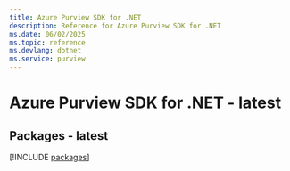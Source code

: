 ```yaml
---
title: Azure Purview SDK for .NET
description: Reference for Azure Purview SDK for .NET
ms.date: 06/02/2025
ms.topic: reference
ms.devlang: dotnet
ms.service: purview
---
```

# Azure Purview SDK for .NET - latest
## Packages - latest
[!INCLUDE [packages](purview-index.md)]